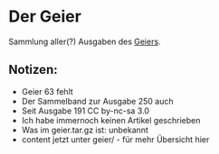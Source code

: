 # Der Geier

Sammlung aller(?) Ausgaben des [Geiers](https://www.fsmpi.rwth-aachen.de/fachschaft/arbeitsgemeinschaften/geier-ag/).

## Notizen:
* Geier 63 fehlt
* Der Sammelband zur Ausgabe 250 auch
* Seit Ausgabe 191 CC by-nc-sa 3.0
* Ich habe immernoch keinen Artikel geschrieben
* Was im geier.tar.gz ist: unbekannt
* content jetzt unter geier/ - für mehr Übersicht hier
